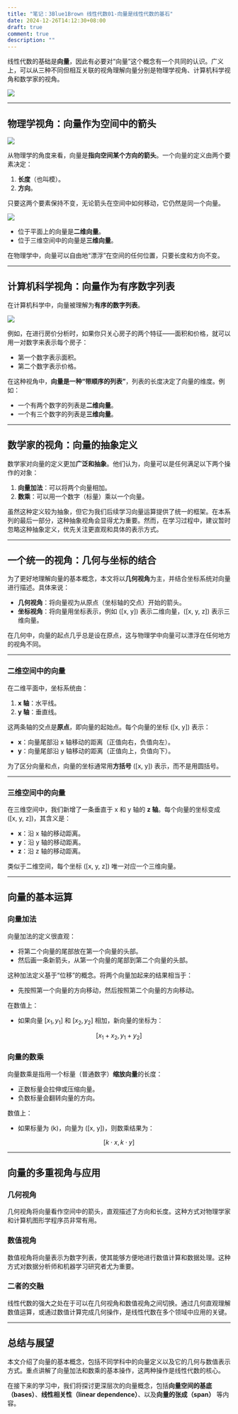 ```yaml
---
title: "笔记：3Blue1Brown 线性代数01-向量是线性代数的基石"
date: 2024-12-26T14:12:30+08:00
draft: true
comment: true
description: ""
---
```


线性代数的基础是**向量**，因此有必要对“向量”这个概念有一个共同的认识。广义上，可以从三种不同但相互关联的视角理解向量分别是物理学视角、计算机科学视角和数学家的视角。

![](https://cdn.jsdelivr.net/gh/poloxue/images@2024-12/2024-12-26-3blue-1brown-linear-algebra-01.png)

---

## **物理学视角：向量作为空间中的箭头**

![](https://cdn.jsdelivr.net/gh/poloxue/images@2024-12/2024-12-26-3blue-1brown-linear-algebra-02.gif)

从物理学的角度来看，向量是**指向空间某个方向的箭头**。一个向量的定义由两个要素决定：

1. **长度**（也叫模）。
2. **方向**。

只要这两个要素保持不变，无论箭头在空间中如何移动，它仍然是同一个向量。

![](https://cdn.jsdelivr.net/gh/poloxue/images@2024-12/2024-12-26-3blue-1brown-linear-algebra-03.gif)

- 位于平面上的向量是**二维向量**。
- 位于三维空间中的向量是**三维向量**。

在物理学中，向量可以自由地“漂浮”在空间的任何位置，只要长度和方向不变。

---

## **计算机科学视角：向量作为有序数字列表**

在计算机科学中，向量被理解为**有序的数字列表**。

![](https://cdn.jsdelivr.net/gh/poloxue/images@2024-12/2024-12-26-3blue-1brown-linear-algebra-04.png)

例如，在进行房价分析时，如果你只关心房子的两个特征——面积和价格，就可以用一对数字来表示每个房子：

- 第一个数字表示面积。
- 第二个数字表示价格。

在这种视角中，**向量是一种“带顺序的列表”**，列表的长度决定了向量的维度。例如：

- 一个有两个数字的列表是**二维向量**。
- 一个有三个数字的列表是**三维向量**。

---

## **数学家的视角：向量的抽象定义**

数学家对向量的定义更加**广泛和抽象**。他们认为，向量可以是任何满足以下两个操作的对象：
1. **向量加法**：可以将两个向量相加。
2. **数乘**：可以用一个数字（标量）乘以一个向量。

虽然这种定义较为抽象，但它为我们后续学习向量运算提供了统一的框架。在本系列的最后一部分，这种抽象视角会显得尤为重要。然而，在学习过程中，建议暂时忽略这种抽象定义，优先关注更直观和具体的表示方式。

---

## **一个统一的视角：几何与坐标的结合**

为了更好地理解向量的基本概念，本文将以**几何视角**为主，并结合坐标系统对向量进行描述。具体来说：

- **几何视角**：将向量视为从原点（坐标轴的交点）开始的箭头。
- **坐标视角**：将向量用坐标表示，例如 \([x, y]\) 表示二维向量，\([x, y, z]\) 表示三维向量。

在几何中，向量的起点几乎总是设在原点，这与物理学中向量可以漂浮在任何地方的视角不同。

---

### **二维空间中的向量**

在二维平面中，坐标系统由：

1. **x 轴**：水平线。
2. **y 轴**：垂直线。

这两条轴的交点是**原点**，即向量的起始点。每个向量的坐标 \([x, y]\) 表示：

- **x**：向量尾部沿 x 轴移动的距离（正值向右，负值向左）。
- **y**：向量尾部沿 y 轴移动的距离（正值向上，负值向下）。

为了区分向量和点，向量的坐标通常用**方括号** \([x, y]\) 表示，而不是用圆括号。

---

### **三维空间中的向量**

在三维空间中，我们新增了一条垂直于 x 和 y 轴的 **z 轴**。每个向量的坐标变成 \([x, y, z]\)，其含义是：
- **x**：沿 x 轴的移动距离。
- **y**：沿 y 轴的移动距离。
- **z**：沿 z 轴的移动距离。

类似于二维空间，每个坐标 \([x, y, z]\) 唯一对应一个三维向量。

---

## **向量的基本运算**

### **向量加法**
向量加法的定义很直观：
- 将第二个向量的尾部放在第一个向量的头部。
- 然后画一条新箭头，从第一个向量的尾部到第二个向量的头部。

这种加法定义基于“位移”的概念。将两个向量加起来的结果相当于：
- 先按照第一个向量的方向移动，然后按照第二个向量的方向移动。

在数值上：
- 如果向量 $[x_1, y_1]$ 和 $[x_2, y_2]$ 相加，新向量的坐标为：

$$[x_1 + x_2, y_1 + y_2]$$

### **向量的数乘**
向量数乘是指用一个标量（普通数字）**缩放向量**的长度：
- 正数标量会拉伸或压缩向量。
- 负数标量会翻转向量的方向。

数值上：
- 如果标量为 \(k\)，向量为 \([x, y]\)，则数乘结果为：

$$[k \cdot x, k \cdot y]$$

---

## **向量的多重视角与应用**

### **几何视角**

几何视角将向量看作空间中的箭头，直观描述了方向和长度。这种方式对物理学家和计算机图形学程序员非常有用。

### **数值视角**

数值视角将向量表示为数字列表，使其能够方便地进行数值计算和数据处理。这种方式对数据分析师和机器学习研究者尤为重要。

### **二者的交融**
线性代数的强大之处在于可以在几何视角和数值视角之间切换。通过几何直观理解数值运算，或通过数值计算完成几何操作，是线性代数在多个领域中应用的关键。

---

## **总结与展望**

本文介绍了向量的基本概念，包括不同学科中的向量定义以及它的几何与数值表示方式。重点讲解了向量加法和数乘的基本操作，这两种操作是线性代数的核心。

在接下来的学习中，我们将探讨更深层次的向量概念，包括**向量空间的基底（bases）**、**线性相关性（linear dependence）**、以及**向量的张成（span）** 等内容。
